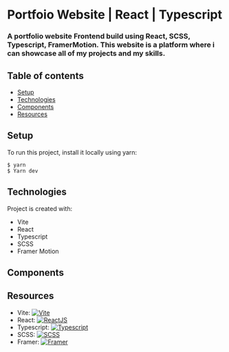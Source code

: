 # Portfoio Website | React | Typescript

### A portfolio website Frontend build using React, SCSS, Typescript, FramerMotion. This website is a platform where i can showcase all of my projects and my skills.

## Table of contents

- [Setup](#setup)
- [Technologies](#technologies)
- [Components](#components)
- [Resources](#resources)

## Setup

To run this project, install it locally using yarn:

```
$ yarn
$ Yarn dev
```

## Technologies

Project is created with:

- Vite
- React
- Typescript
- SCSS
- Framer Motion

## Components

## Resources

- Vite: [![Vite](https://img.shields.io/badge/-Vite-646cff?logo=vite&logoColor=white&logoWidth=20)](https://vitejs.dev/guide/)
- React: [![ReactJS](https://img.shields.io/badge/-React-61dafb?logo=react&logoColor=white&logoWidth=20)](https://react.dev/learn)
- Typescript: [![Typescript](https://img.shields.io/badge/-Typescript-3178C6?logo=Typescript&color=white&logoWidth=20)](https://www.typescriptlang.org/docs/)
- SCSS: [![SCSS](https://img.shields.io/badge/-SCSS-CC6699?logo=sass&logoColor=white&logoWidth=20)](https://sass-lang.com/)
- Framer: [![Framer](https://img.shields.io/badge/-Framer-0055FF?logo=Framer&color=white&logoWidth=20)](https://www.framer.com/motion/)
